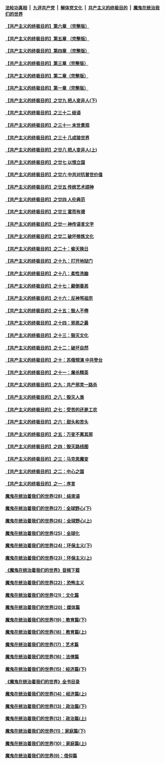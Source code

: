 ####  [法轮功真相](../../../../basic/blob/master/README.md?t=06070701) &nbsp;|&nbsp; [九评共产党](../../../../9ping.md/blob/master/README.md?t=06070701) &nbsp;|&nbsp; [解体党文化](../../../../jtdwh.md/blob/master/README.md?t=06070701)  &nbsp;|&nbsp; [共产主义的终极目的](../../../../gczydzjmd.md/blob/master/README.md?t=06070701) &nbsp;|&nbsp; [魔鬼在统治我们的世界](../../../../mgztzwmdsj.md/blob/master/README.md?t=06070701) 

#### [【共产主义的终极目的】第六章 （完整版）](../pages/nsc422/n11428913.md?t=06070701) 

#### [【共产主义的终极目的】第五章 （完整版）](../pages/nsc422/n11428912.md?t=06070701) 

#### [【共产主义的终极目的】第四章 （完整版）](../pages/nsc422/n11428907.md?t=06070701) 

#### [【共产主义的终极目的】第三章（完整版）](../pages/nsc422/n11428848.md?t=06070701) 

#### [【共产主义的终极目的】第二章（完整版）](../pages/nsc422/n11428831.md?t=06070701) 

#### [【共产主义的终极目的】第一章（完整版）](../pages/nsc422/n11417651.md?t=06070701) 

#### [【共产主义的终极目的】之廿九 把人变非人(下)](../pages/nsc422/n11344140.md?t=06070701) 

#### [【共产主义的终极目的】之三十二 结语](../pages/nsc422/n11360535.md?t=06070701) 

#### [【共产主义的终极目的】之三十一 末世景观](../pages/nsc422/n11351129.md?t=06070701) 

#### [【共产主义的终极目的】之三十 几成狼世界](../pages/nsc422/n11348280.md?t=06070701) 

#### [【共产主义的终极目的】之廿八 把人变非人(上)](../pages/nsc422/n11340492.md?t=06070701) 

#### [【共产主义的终极目的】之廿七 以恨立国](../pages/nsc422/n11336944.md?t=06070701) 

#### [【共产主义的终极目的】之廿六 中共对抗普世价值](../pages/nsc422/n11324785.md?t=06070701) 

#### [【共产主义的终极目的】之廿五 传统艺术颂神](../pages/nsc422/n11296396.md?t=06070701) 

#### [【共产主义的终极目的】之廿四 人伦典范](../pages/nsc422/n11296397.md?t=06070701) 

#### [【共产主义的终极目的】之廿三 富而有德](../pages/nsc422/n11283598.md?t=06070701) 

#### [【共产主义的终极目的】之廿一 神传语言文字](../pages/nsc422/n11263265.md?t=06070701) 

#### [【共产主义的终极目的】之廿二 破坏修炼文化](../pages/nsc422/n11245728.md?t=06070701) 

#### [【共产主义的终极目的】之二十：偷天换日](../pages/nsc422/n11238846.md?t=06070701) 

#### [【共产主义的终极目的】之十九：打开地狱门](../pages/nsc422/n11206376.md?t=06070701) 

#### [【共产主义的终极目的】之十八：柔性洗脑](../pages/nsc422/n11199994.md?t=06070701) 

#### [【共产主义的终极目的】之十七：颠倒善恶](../pages/nsc422/n11179782.md?t=06070701) 

#### [【共产主义的终极目的】之十六：反神骂祖宗](../pages/nsc422/n11166798.md?t=06070701) 

#### [【共产主义的终极目的】之十五：毁人不倦](../pages/nsc422/n11166792.md?t=06070701) 

#### [【共产主义的终极目的】之十四：邪恶之最](../pages/nsc422/n11150249.md?t=06070701) 

#### [【共产主义的终极目的】之十三：毁灭文化](../pages/nsc422/n11135227.md?t=06070701) 

#### [【共产主义的终极目的】之十二：破坏自然](../pages/nsc422/n11135214.md?t=06070701) 

#### [【共产主义的终极目的】之十：苏俄预演 中共登台](../pages/nsc422/n11118424.md?t=06070701) 

#### [【共产主义的终极目的】之十一：屠杀精英](../pages/nsc422/n11118442.md?t=06070701) 

#### [【共产主义的终极目的】之九：共产邪灵一路杀](../pages/nsc422/n11114139.md?t=06070701) 

#### [【共产主义的终极目的】之八：毁灭人类](../pages/nsc422/n11108503.md?t=06070701) 

#### [【共产主义的终极目的】之七：受苦的还是工农](../pages/nsc422/n11101809.md?t=06070701) 

#### [【共产主义的终极目的】之六：甜头和苦头](../pages/nsc422/n11096971.md?t=06070701) 

#### [【共产主义的终极目的】之五：万变不离其邪](../pages/nsc422/n11091285.md?t=06070701) 

#### [【共产主义的终极目的】之四：毁灭路线图](../pages/nsc422/n11086284.md?t=06070701) 

#### [【共产主义的终极目的】之三：马克思魔变](../pages/nsc422/n11061941.md?t=06070701) 

#### [【共产主义的终极目的】之二：中心之国](../pages/nsc422/n11047728.md?t=06070701) 

#### [【共产主义的终极目的】之一：序言](../pages/nsc422/n11086077.md?t=06070701) 

#### [魔鬼在统治着我们的世界(28)：结束语](../pages/nsc422/n10936246.md?t=06070701) 

#### [魔鬼在统治着我们的世界(27)：全球野心(下)](../pages/nsc422/n10928319.md?t=06070701) 

#### [魔鬼在统治着我们的世界(26)：全球野心(上)](../pages/nsc422/n10900318.md?t=06070701) 

#### [魔鬼在统治着我们的世界(25)：全球化](../pages/nsc422/n10788205.md?t=06070701) 

#### [魔鬼在统治着我们的世界(24)：环保主义(下)](../pages/nsc422/n10695307.md?t=06070701) 

#### [魔鬼在统治着我们的世界(23)：环保主义(上)](../pages/nsc422/n10688613.md?t=06070701) 

#### [《魔鬼在统治着我们的世界》音频下载](../pages/nsc422/n10635553.md?t=06070701) 

#### [魔鬼在统治着我们的世界(22)：恐怖主义](../pages/nsc422/n10614727.md?t=06070701) 

#### [魔鬼在统治着我们的世界(21)：文化篇](../pages/nsc422/n10597706.md?t=06070701) 

#### [魔鬼在统治着我们的世界(20)：媒体篇](../pages/nsc422/n10586579.md?t=06070701) 

#### [魔鬼在统治着我们的世界(19)：教育篇(下)](../pages/nsc422/n10564808.md?t=06070701) 

#### [魔鬼在统治着我们的世界(18)：教育篇(上)](../pages/nsc422/n10526970.md?t=06070701) 

#### [魔鬼在统治着我们的世界(17)：艺术篇](../pages/nsc422/n10499093.md?t=06070701) 

#### [魔鬼在统治着我们的世界(16)：法律篇](../pages/nsc422/n10485969.md?t=06070701) 

#### [魔鬼在统治着我们的世界(15)：经济篇(下)](../pages/nsc422/n10469975.md?t=06070701) 

#### [《魔鬼在统治着我们的世界》全书目录](../pages/nsc422/n10464261.md?t=06070701) 

#### [魔鬼在统治着我们的世界(14)：经济篇(上)](../pages/nsc422/n10457370.md?t=06070701) 

#### [魔鬼在统治着我们的世界(13)：政治篇(下)](../pages/nsc422/n10448270.md?t=06070701) 

#### [魔鬼在统治着我们的世界(12)：政治篇(上)](../pages/nsc422/n10444576.md?t=06070701) 

#### [魔鬼在统治着我们的世界(11)：家庭篇(下)](../pages/nsc422/n10440961.md?t=06070701) 

#### [魔鬼在统治着我们的世界(10)：家庭篇(上)](../pages/nsc422/n10435448.md?t=06070701) 

#### [魔鬼在统治着我们的世界(9)：信仰篇](../pages/nsc422/n10432159.md?t=06070701) 

